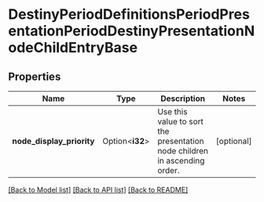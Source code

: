 # DestinyPeriodDefinitionsPeriodPresentationPeriodDestinyPresentationNodeChildEntryBase

## Properties

Name | Type | Description | Notes
------------ | ------------- | ------------- | -------------
**node_display_priority** | Option<**i32**> | Use this value to sort the presentation node children in ascending order. | [optional]

[[Back to Model list]](../README.md#documentation-for-models) [[Back to API list]](../README.md#documentation-for-api-endpoints) [[Back to README]](../README.md)


